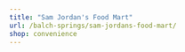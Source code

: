 ```yaml
---
title: "Sam Jordan's Food Mart"
url: /balch-springs/sam-jordans-food-mart/
shop: convenience
---
```

